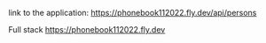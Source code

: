 link to the application: 
https://phonebook112022.fly.dev/api/persons

Full stack
https://phonebook112022.fly.dev

